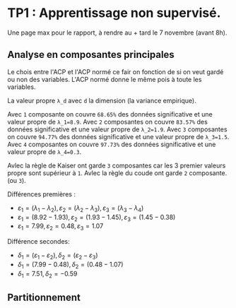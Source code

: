 # TP1 : Apprentissage non supervisé.

Une page max pour le rapport, à rendre au + tard le 7 novembre (avant 8h).

## Analyse en composantes principales

Le chois entre l'ACP et l'ACP normé ce fair on fonction de si on veut gardé ou non des variables. L'ACP normé donne le même pois à toute les variables.

La valeur propre `λ_d` avec `d` la dimension (la variance empirique).

Avec `1` composante on couvre `68.65%` des données significative et une valeur propre de `λ_1=8.9`.
Avec `2` composantes on couvre `83.57%` des données significative et une valeur propre de `λ_2=1.9`.
Avec `3` composantes on couvre `94.77%` des données significative et une valeur propre de `λ_3=1.5`.
Avec `4` composantes on couvre `97.73%` des données significative et une valeur propre de `λ_4=0.3`.

Avlec la règle de Kaiser ont garde `3` composantes car les 3 premier valeurs propre sont supérieur à `1`.
Avlec la règle du coude ont garde `2` composante. (ou `3`).

Différences premières :

- $ε_1 = (λ_1-λ_2), ε_2 = (λ_2-λ_3), ε_3 = (λ_3-λ_4)$
- $ε_1 = (8.92-1.93), ε_2 = (1.93-1.45), ε_3 = (1.45-0.38)$
- $ε_1 = 7.99, ε_2 = 0.48, ε_3 = 1.07$

Différence secondes:

- $δ_1 = (ε_1-ε_2), δ_2 = (ε_2-ε_3)$
- $δ_1 = (7.99-0.48), δ_2 = (0.48-1.07)$
- $δ_1 = 7.51, δ_2 = -0.59$

## Partitionnement

